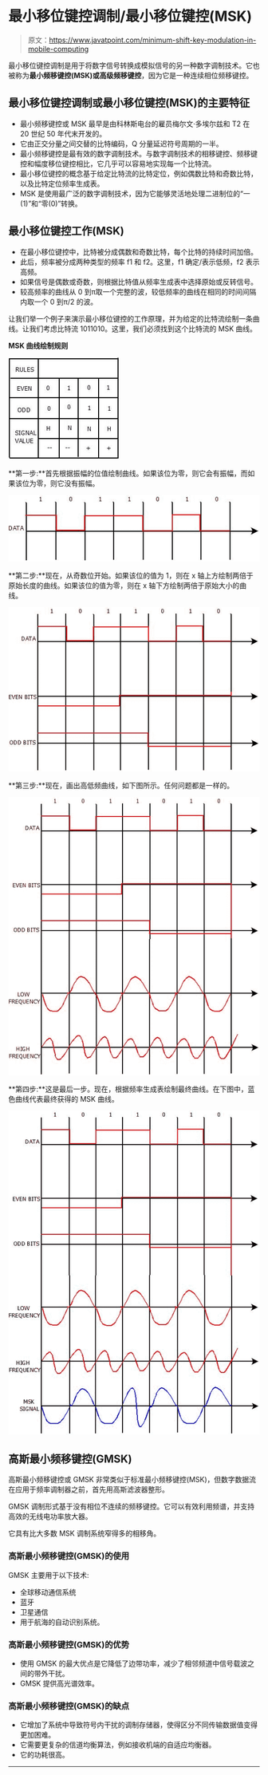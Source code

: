 # 最小移位键控调制/最小移位键控(MSK)

> 原文：<https://www.javatpoint.com/minimum-shift-key-modulation-in-mobile-computing>

最小移位键控调制是用于将数字信号转换成模拟信号的另一种数字调制技术。它也被称为**最小频移键控(MSK)或高级频移键控**，因为它是一种连续相位频移键控。

## 最小移位键控调制或最小移位键控(MSK)的主要特征

*   最小频移键控或 MSK 最早是由科林斯电台的雇员梅尔文·多埃尔兹和 T2 在 20 世纪 50 年代末开发的。
*   它由正交分量之间交替的比特编码，Q 分量延迟符号周期的一半。
*   最小频移键控是最有效的数字调制技术。与数字调制技术的相移键控、频移键控和幅度移位键控相比，它几乎可以容易地实现每一个比特流。
*   最小移位键控的概念基于给定比特流的比特定位，例如偶数比特和奇数比特，以及比特定位频率生成表。
*   MSK 是使用最广泛的数字调制技术，因为它能够灵活地处理二进制位的“一(1)”和“零(0)”转换。

## 最小移位键控工作(MSK)

*   在最小移位键控中，比特被分成偶数和奇数比特，每个比特的持续时间加倍。
*   此后，频率被分成两种类型的频率 f1 和 f2。这里，f1 确定/表示低频，f2 表示高频。
*   如果信号是偶数或奇数，则根据比特值从频率生成表中选择原始或反转信号。
*   较高频率的曲线从 0 到π取一个完整的波，较低频率的曲线在相同的时间间隔内取一个 0 到π/2 的波。

让我们举一个例子来演示最小移位键控的工作原理，并为给定的比特流绘制一条曲线。让我们考虑比特流 1011010。这里，我们必须找到这个比特流的 MSK 曲线。

**MSK 曲线绘制规则**

![Minimum Shift Key Modulation/ Minimum-shift keying (MSK)](img/2cef9eb8feaeb9daeff02a7e5ff9208f.png)

**第一步:**首先根据振幅的位值绘制曲线。如果该位为零，则它会有振幅，而如果该位为零，则它没有振幅。

![Minimum Shift Key Modulation/ Minimum-shift keying (MSK)](img/9e3dc0087b10e3db5d9a51a5053bd333.png)

**第二步:**现在，从奇数位开始。如果该位的值为 1，则在 x 轴上方绘制两倍于原始长度的曲线。如果该位的值为零，则在 x 轴下方绘制两倍于原始大小的曲线。

![Minimum Shift Key Modulation/ Minimum-shift keying (MSK)](img/255192ebb2b8c26bc45c4caa6c66d03c.png)

**第三步:**现在，画出高低频曲线，如下图所示。任何问题都是一样的。

![Minimum Shift Key Modulation/ Minimum-shift keying (MSK)](img/11e6f8a810693991344fe240fa425910.png)

**第四步:**这是最后一步。现在，根据频率生成表绘制最终曲线。在下图中，蓝色曲线代表最终获得的 MSK 曲线。

![Minimum Shift Key Modulation/ Minimum-shift keying (MSK)](img/df67cccd36356cda2c7f3faadb0c7290.png)

## 高斯最小频移键控(GMSK)

高斯最小频移键控或 GMSK 非常类似于标准最小频移键控(MSK)，但数字数据流在应用于频率调制器之前，首先用高斯滤波器整形。

GMSK 调制形式基于没有相位不连续的频移键控。它可以有效利用频谱，并支持高效的无线电功率放大器。

它具有比大多数 MSK 调制系统窄得多的相移角。

### 高斯最小频移键控(GMSK)的使用

GMSK 主要用于以下技术:

*   全球移动通信系统
*   蓝牙
*   卫星通信
*   用于航海的自动识别系统。

### 高斯最小频移键控(GMSK)的优势

*   使用 GMSK 的最大优点是它降低了边带功率，减少了相邻频道中信号载波之间的带外干扰。
*   GMSK 提供高光谱效率。

### 高斯最小频移键控(GMSK)的缺点

*   它增加了系统中导致符号内干扰的调制存储器，使得区分不同传输数据值变得更加困难。
*   它需要更复杂的信道均衡算法，例如接收机端的自适应均衡器。
*   它的功耗很高。

* * *